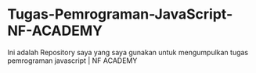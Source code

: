 # Tugas-Pemrograman-JavaScript-NF-ACADEMY
Ini adalah Repository saya yang saya gunakan untuk mengumpulkan tugas pemrograman javascript | NF ACADEMY
